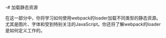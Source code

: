 -# 加载静态资源

在这一部分中，你将学习如何使用webpack的loader加载不同类型的静态资源。尤其是图片、字体和受到特别关注的JavaScript。你还将了解webpack的loader是如何定义工作的。